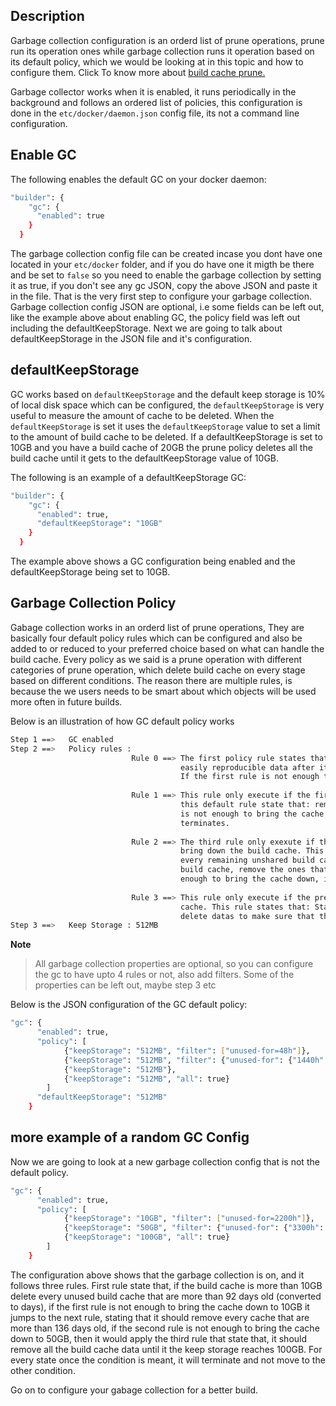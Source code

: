 ## Description
Garbage collection configuration is an orderd list of prune operations, prune run its operation ones while garbage collection runs
it operation based on its default policy, which we would be looking at in this topic and how to configure them.
Click To know more about [build cache prune.](commandline/builder_prune.md)

Garbage collector works when it is enabled, it runs periodically in the background and follows an ordered list of policies, this 
configuration is done in the `etc/docker/daemon.json` config file, its not a command line configuration.

## Enable GC

The following enables the default GC on your docker daemon: 

```bash
"builder": {
    "gc": {
      "enabled": true
    }
  }
```
The garbage collection config file can be created incase you dont have one located in your `etc/docker` folder, and if you do have
one it migth be there and be set to `false` so you need to enable the garbage collection by setting it as true, if you don't see
any gc JSON, copy the above JSON and paste it in the file. That is the very first step to configure your garbage collection.
Garbage collection config JSON are optional, i.e some fields can be left out, like the example above about enabling GC, the policy
field was left out including the defaultKeepStorage. Next we are going to talk about defaultKeepStorage in the JSON file and
it's configuration.

## defaultKeepStorage
GC works based on  `defaultKeepStorage` and the default keep storage is 10% of local disk space which can be configured,
the `defaultKeepStorage` is very useful to measure the amount of cache to be deleted. When the `defaultKeepStorage` is set
it uses the `defaultKeepStorage` value to set a limit to the amount of build cache to be deleted.
If a defaultKeepStorage is set to 10GB and you have a build cache of 20GB the prune policy deletes all the build cache until it
gets to the defaultKeepStorage value of 10GB.

The following is an example of a defaultKeepStorage GC:

```bash
"builder": {
    "gc": {
      "enabled": true,
      "defaultKeepStorage": "10GB"
    }
  }
```
The example above shows a GC configuration being enabled and the defaultKeepStorage being set to 10GB.

## Garbage Collection Policy 
Gabage collection works in an orderd list of prune operations, They are basically four default policy rules which can be configured
and also be added to or reduced to your preferred choice based on what can handle the build cache. Every policy as we said is a
prune operation with different categories of prune operation, which delete build cache on every stage based on different
conditions.
The reason there are multiple rules, is because the we users needs to be smart about which objects will be used more often in 
future builds.

Below is an illustration of how GC default policy works

```bash
Step 1 ==>   GC enabled
Step 2 ==>   Policy rules :
                           Rule 0 ==> The first policy rule states that: if the build cache uses more than 512MB, delete the most 
                                      easily reproducible data after it has not been used for 2 days.
                                      If the first rule is not enough to bring the cache down, it move to the next policy.
                           
                           Rule 1 ==> This rule only execute if the first rule is not enough to bring the cache down,
                                      this default rule state that: remove any data not used for 60 days, if this rule
                                      is not enough to bring the cache down, it jumps to the third rule, hence it
                                      terminates.
                           
                           Rule 2 ==> The third rule only exexute if the first two rules are not enough to
                                      bring down the build cache. This rule states that: it should keep 
                                      every remaining unshared build cache under cap i.e among the remaining
                                      build cache, remove the ones that are unshared. If this rule is not 
                                      enough to bring the cache down, it jumps to the fourth rule, hence it terminates.
                           
                           Rule 3 ==> This rule only execute if the previous three rules are not enough to bring the down the build
                                      cache. This rule states that: Start deleting internal data to keep build cache under cap. i.e
                                      delete datas to make sure that the build cache is under the keep storage limit.
Step 3 ==>   Keep Storage : 512MB
```
**Note**
>All garbage collection properties are optional, so you can configure the gc to have upto 4 rules or not, also add filters.
>Some of the properties can be left out, maybe step 3 etc

Below is the JSON configuration of the GC default policy:

```bash
"gc": {
      "enabled": true,
      "policy": [
            {"keepStorage": "512MB", "filter": ["unused-for=48h"]},
            {"keepStorage": "512MB", "filter": {"unused-for": {"1440h": true}}}, # days converted to hours
            {"keepStorage": "512MB"},
            {"keepStorage": "512MB", "all": true}
        ]
      "defaultKeepStorage": "512MB"
    }
```

## more example of a random GC Config

Now we are going to look at a new garbage collection config that is not the default policy.

```bash
"gc": {
      "enabled": true,
      "policy": [
            {"keepStorage": "10GB", "filter": ["unused-for=2200h"]},
            {"keepStorage": "50GB", "filter": {"unused-for": {"3300h": true}}},
            {"keepStorage": "100GB", "all": true}
        ]
    }
```
The configuration above shows that the garbage collection is on, and it follows three rules.
First rule state that, if the build cache is more than 10GB delete every unused build cache that are more than 92 days old 
(converted to days), if the first rule is not enough to bring the cache down to 10GB it jumps to the next rule, stating that it 
should remove every cache that are more than 136 days old, if the second rule is not enough to bring the cache down to 50GB, then
it would apply the third rule that state that, it should remove all the build cache data until it the keep storage reaches 100GB.
For every state once the condition is meant, it will terminate and not move to the other condition.

Go on to configure your gabage collection for a better build.